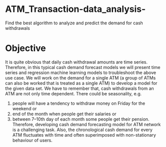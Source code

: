 # ATM_Transaction-data_analysis-
 Find the best algorithm to analyze and predict the demand for cash withdrawals
# Objective
It is quite obvious that daily cash withdrawal amounts are time series. Therefore, in this
typical cash demand forecast models we will present time series and regression machine
learning models to troubleshoot the above use case. We will work on the demand for a single
ATM (a group of ATMs can also be worked that is treated as a single ATM) to develop a
model for the given data set.
We have to remember that, cash withdrawals from an ATM are not only time dependent.
There could be seasonality, e.g.
1) people will have a tendency to withdraw money on Friday
for the weekend or
2) end of the month when people get their salaries or 
3) between 7–10th day of each month some people get their pension.
Therefore, developing cash demand
forecasting model for ATM network is a challenging task. Also, the chronological cash
demand for every ATM fluctuates with time and often superimposed with non-stationary
behaviour of users.
